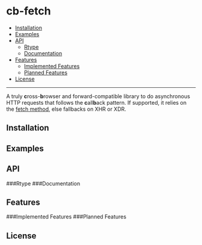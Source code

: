 # cb-fetch

  - [Installation](#installation)
  - [Examples](#examples)
  - [API](#api)
    - [Rtype](#rtype)
    - [Documentation](#documentation)
  - [Features](#features)
    - [Implemented Features](#implemented-features)
    - [Planned Features](#planned-features)
  - [License](#license)

---
A truly **c**ross-**b**rowser and forward-compatible library to do asynchronous HTTP requests that follows the **c**all**b**ack pattern. If supported, it relies on the [fetch method](https://fetch.spec.whatwg.org/#fetch-method), else fallbacks on XHR or XDR.

## Installation
## Examples
## API
###Rtype
###Documentation
## Features
###Implemented Features
###Planned Features
## License
